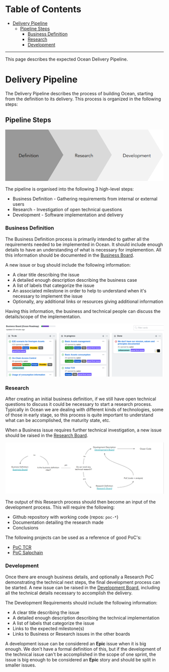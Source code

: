 
Table of Contents
=================

   * [Delivery Pipeline](#delivery-pipeline)
      * [Pipeline Steps](#pipeline-steps)
         * [Business Definition](#business-definition)
         * [Research](#research)
         * [Development](#development)

---

This page describes the expected Ocean Delivery Pipeline.


# Delivery Pipeline

The Delivery Pipeline describes the process of building Ocean, starting from the definition to its delivery.
This process is organized in the following steps:

## Pipeline Steps

![Delivery Phases](../img/delivery-phases.png)

The pipeline is organised into the following 3 high-level steps:

* Business Definition - Gathering requirements from internal or external users
* Research - Investigation of open technical questions
* Development - Software implementation and delivery


### Business Definition

The Business Definition process is primarily intended to gather all the requirements needed to be implemented in Ocean.
It should include enough details to have an understanding of what is necessary for implemention. All this information should be documented in the
[Business Board](https://github.com/oceanprotocol/ocean/projects/1).

A new issue or bug should include the following information:

* A clear title describing the issue
* A detailed enough description describing the business case
* A list of labels that categorize the issue
* An associated milestone in order to help to understand when it's necessary to implement the issue
* Optionally, any additional links or resources giving additional information

Having this information, the business and technical people can discuss the details/scope of the implementation.

![Business Board](../img/board-business.png)


### Research

After creating an initial business definition, if we still have open technical questions to discuss it could be necessary to start a research process. Typically in Ocean we are dealing with different kinds of technologies, some of those in early stage, so this process is quite important to understand what can be accomplished, the maturity state, etc.

When a Business issue requires further technical investigation, a new issue should be raised in the [Research Board](https://github.com/oceanprotocol/ocean/projects/3).

![Delivery Pipeline](../img/delivery-pipeline.png)

The output of this Research process should then become an input of the development process. This will require the following:

* Github repository with working code (repos: `poc-*`)
* Documentation detailing the research made
* Conclusions

The following projects can be used as a reference of good PoC's:

* [PoC TCR](https://github.com/oceanprotocol/poc-tcr)
* [PoC Salpchain](https://github.com/oceanprotocol/poc-salpchain)



### Development

Once there are enough business details, and optionally a Research PoC demonstrating the technical next steps, the final development process can be started.
A new issue can be raised in the [Development Board](https://github.com/oceanprotocol/ocean/projects/2), including all the technical details necessary to accomplish the delivery.

The Development Requirements should include the following information:

* A clear title describing the issue
* A detailed enough description describing the technical implementation 
* A list of labels that categorize the issue
* Links to the expected milestone(s)
* Links to Business or Research issues in the other boards

A development issue can be considered an **Epic** issue when it is big enough. We don't have a formal definition of this, but if the development of the technical issue can't be accomplished in the scope of one sprint, the issue is big enough to be considered an **Epic** story and should be split in smaller issues.
